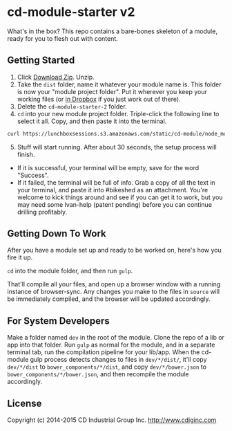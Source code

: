 # cd-module-starter v2

What's in the box? This repo contains a bare-bones skeleton of a module, ready for you to flesh out with content.

## Getting Started
1. Click [Download Zip](https://github.com/cdig/cd-module-starter/archive/v2.zip). Unzip.
2. Take the `dist` folder, name it whatever your module name is. This folder is now your "module project folder". Put it wherever you keep your working files (or [in Dropbox](https://github.com/cdig/cd-module/blob/v2/README.md#project-folders) if you just work out of there).
3. Delete the `cd-module-starter-2` folder.
4. `cd` into your new module project folder. Triple-click the following line to select it all. Copy, and then paste it into the terminal.

  ```bash
  curl https://lunchboxsessions.s3.amazonaws.com/static/cd-module/node_modules.zip > node_modules.zip && unzip -nq node_modules.zip && rm   node_modules.zip && npm update && bower update && clear && echo "Success"
  ```

5. Stuff will start running. After about 30 seconds, the setup process will finish.
  - If it is successful, your terminal will be empty, save for the word "Success".
  - If it failed, the terminal will be full of info. Grab a copy of all the text in your terminal, and paste it into #bikeshed as an attachment. You're welcome to kick things around and see if you can get it to work, but you may need some Ivan-help (patent pending) before you can continue drilling profitably.

## Getting Down To Work
After you have a module set up and ready to be worked on, here's how you fire it up.

`cd` into the module folder, and then run `gulp`.

That'll compile all your files, and open up a browser window with a running instance of browser-sync. Any changes you make to the files in `source` will be immediately compiled, and the browser will be updated accordingly.


## For System Developers
Make a folder named `dev` in the root of the module. Clone the repo of a lib or app into that folder. Run `gulp` as normal for the module, and in a separate terminal tab, run the compilation pipeline for your lib/app. When the cd-module gulp process detects changes to files in `dev/*/dist/`, it'll copy `dev/*/dist` to `bower_components/*/dist`, and copy `dev/*/bower.json` to `bower_components/*/bower.json`, and then recompile the module accordingly.

## License
Copyright (c) 2014-2015 CD Industrial Group Inc. http://www.cdiginc.com

